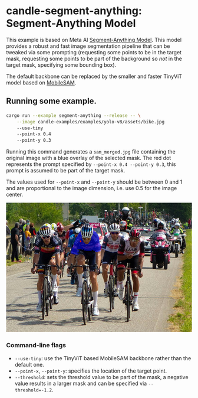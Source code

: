 # candle-segment-anything: Segment-Anything Model

This example is based on Meta AI [Segment-Anything
Model](https://github.com/facebookresearch/segment-anything). This model
provides a robust and fast image segmentation pipeline that can be tweaked via
some prompting (requesting some points to be in the target mask, requesting some
points to be part of the background so _not_ in the target mask, specifying some
bounding box).

The default backbone can be replaced by the smaller and faster TinyViT model
based on [MobileSAM](https://github.com/ChaoningZhang/MobileSAM).

## Running some example.

```bash
cargo run --example segment-anything --release -- \
    --image candle-examples/examples/yolo-v8/assets/bike.jpg
    --use-tiny
    --point-x 0.4
    --point-y 0.3
```

Running this command generates a `sam_merged.jpg` file containing the original
image with a blue overlay of the selected mask. The red dot represents the prompt
specified by `--point-x 0.4 --point-y 0.3`, this prompt is assumed to be part
of the target mask.

The values used for `--point-x` and `--point-y` should be between 0 and 1 and
are proportional to the image dimension, i.e. use 0.5 for the image center.

![Leading group, Giro d'Italia 2021](./assets/sam_merged.jpg)

### Command-line flags
- `--use-tiny`: use the TinyViT based MobileSAM backbone rather than the default
  one.
- `--point-x`, `--point-y`: specifies the location of the target point.
- `--threshold`: sets the threshold value to be part of the mask, a negative
  value results in a larger mask and can be specified via `--threshold=-1.2`.
